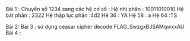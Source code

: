 Bài 1 : Chuyển số 1234 sang các hệ cơ số :
Hệ nhị phân : 10011010010
Hệ bát phân : 2322
Hệ thập lục phân :4d2
Hệ 36 : YA
Hệ 58 : a
Hệ 64 :TS

Bài 2:
Bài 3 : sử dụng ceasar cipher decode 
FLAG_SwzgxBJSAMqwxxAU
Bài 4 :
